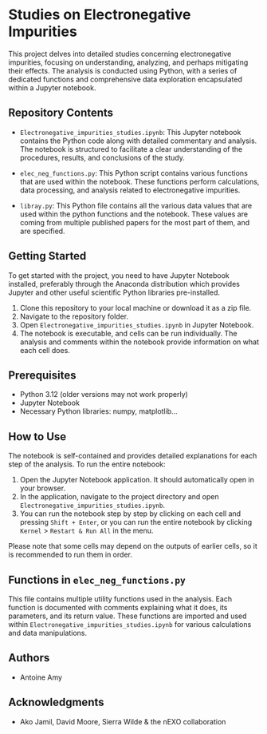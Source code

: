 # Studies on Electronegative Impurities

This project delves into detailed studies concerning electronegative impurities, focusing on understanding, analyzing, and perhaps mitigating their effects. The analysis is conducted using Python, with a series of dedicated functions and comprehensive data exploration encapsulated within a Jupyter notebook.

## Repository Contents

- `Electronegative_impurities_studies.ipynb`: This Jupyter notebook contains the Python code along with detailed commentary and analysis. The notebook is structured to facilitate a clear understanding of the procedures, results, and conclusions of the study.

- `elec_neg_functions.py`: This Python script contains various functions that are used within the notebook. These functions perform calculations, data processing, and analysis related to electronegative impurities.

- `libray.py`: This Python file contains all the various data values that are used within the python functions and the notebook. These values are coming from multiple published papers for the most part of them, and are specified.

## Getting Started

To get started with the project, you need to have Jupyter Notebook installed, preferably through the Anaconda distribution which provides Jupyter and other useful scientific Python libraries pre-installed.

1. Clone this repository to your local machine or download it as a zip file.
2. Navigate to the repository folder.
3. Open `Electronegative_impurities_studies.ipynb` in Jupyter Notebook.
4. The notebook is executable, and cells can be run individually. The analysis and comments within the notebook provide information on what each cell does.

## Prerequisites

- Python 3.12 (older versions may not work properly)
- Jupyter Notebook
- Necessary Python libraries: numpy, matplotlib...

## How to Use

The notebook is self-contained and provides detailed explanations for each step of the analysis. To run the entire notebook:

1. Open the Jupyter Notebook application. It should automatically open in your browser.
2. In the application, navigate to the project directory and open `Electronegative_impurities_studies.ipynb`.
3. You can run the notebook step by step by clicking on each cell and pressing `Shift + Enter`, or you can run the entire notebook by clicking `Kernel` > `Restart & Run All` in the menu.

Please note that some cells may depend on the outputs of earlier cells, so it is recommended to run them in order.

## Functions in `elec_neg_functions.py`

This file contains multiple utility functions used in the analysis. Each function is documented with comments explaining what it does, its parameters, and its return value. These functions are imported and used within `Electronegative_impurities_studies.ipynb` for various calculations and data manipulations.

## Authors

- Antoine Amy

## Acknowledgments

- Ako Jamil, David Moore, Sierra Wilde & the nEXO collaboration
